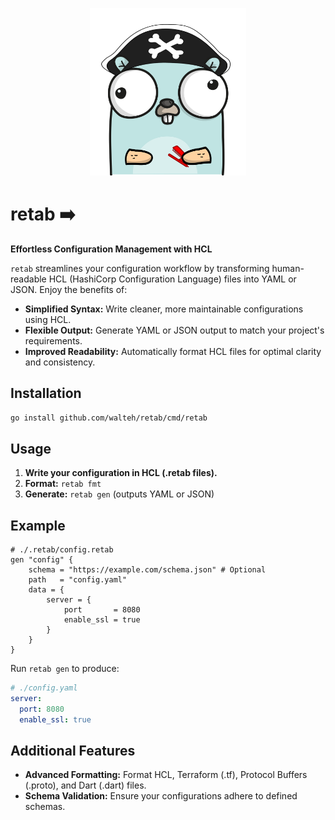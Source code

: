 <p align="center">
<img src="./img/gopher.png" width="250" >
</p>

# retab ➡️

**Effortless Configuration Management with HCL**

`retab` streamlines your configuration workflow by transforming human-readable HCL (HashiCorp Configuration Language) files into YAML or JSON.  Enjoy the benefits of:

* **Simplified Syntax:** Write cleaner, more maintainable configurations using HCL.
* **Flexible Output:** Generate YAML or JSON output to match your project's requirements.
* **Improved Readability:**  Automatically format HCL files for optimal clarity and consistency.

## Installation

```bash
go install github.com/walteh/retab/cmd/retab
```

## Usage

1. **Write your configuration in HCL (.retab files).**
2. **Format:** `retab fmt`
3. **Generate:** `retab gen` (outputs YAML or JSON)

## Example

```hcl
# ./.retab/config.retab
gen "config" {
	schema = "https://example.com/schema.json" # Optional
	path   = "config.yaml"
	data = {
		server = {
			port       = 8080
			enable_ssl = true
		}
	}
}
```

Run `retab gen` to produce:

```yaml
# ./config.yaml
server:
  port: 8080
  enable_ssl: true
```

## Additional Features

* **Advanced Formatting:** Format HCL, Terraform (.tf), Protocol Buffers (.proto), and Dart (.dart) files.
* **Schema Validation:** Ensure your configurations adhere to defined schemas.

